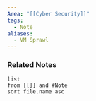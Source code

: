 ```yaml
---
Area: "[[Cyber Security]]"
tags:
  - Note
aliases:
  - VM Sprawl
---
```



### Related Notes
```dataview
list
from [[]] and #Note 
sort file.name asc
```

